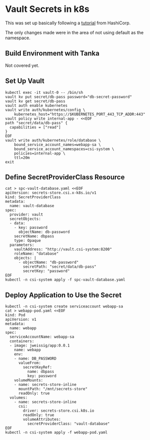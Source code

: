 # Vault Secrets in k8s

This was set up basically following a [tutorial](https://learn.hashicorp.com/tutorials/vault/kubernetes-secret-store-driver)
from HashiCorp.

The only changes made were in the area of not using default as the namespace.

## Build Environment with Tanka

Not covered yet.

## Set Up Vault

~~~
kubectl exec -it vault-0 -- /bin/sh
vault kv put secret/db-pass password="db-secret-password"
vault kv get secret/db-pass
vault auth enable kubernetes
vault write auth/kubernetes/config \
    kubernetes_host="https://$KUBERNETES_PORT_443_TCP_ADDR:443"
vault policy write internal-app - <<EOF
path "secret/data/db-pass" {
  capabilities = ["read"]
}
EOF
vault write auth/kubernetes/role/database \
    bound_service_account_names=webapp-sa \
    bound_service_account_namespaces=csi-system \
    policies=internal-app \
    ttl=20m
exit
~~~


## Define SecretProviderClass Resource

~~~
cat > spc-vault-database.yaml <<EOF
apiVersion: secrets-store.csi.x-k8s.io/v1
kind: SecretProviderClass
metadata:
  name: vault-database
spec:
  provider: vault
  secretObjects:
  - data:
    - key: password
      objectName: db-password
    secretName: dbpass
    type: Opaque
  parameters:
    vaultAddress: "http://vault.csi-system:8200"
    roleName: "database"
    objects: |
      - objectName: "db-password"
        secretPath: "secret/data/db-pass"
        secretKey: "password"
EOF
kubectl -n csi-system apply -f spc-vault-database.yaml
~~~


## Deploy Application to Use the Secret

~~~
kubectl -n csi-system create serviceaccount webapp-sa
cat > webapp-pod.yaml <<EOF
kind: Pod
apiVersion: v1
metadata:
  name: webapp
spec:
  serviceAccountName: webapp-sa
  containers:
  - image: jweissig/app:0.0.1
    name: webapp
    env:
    - name: DB_PASSWORD
      valueFrom:
        secretKeyRef:
          name: dbpass
          key: password
    volumeMounts:
    - name: secrets-store-inline
      mountPath: "/mnt/secrets-store"
      readOnly: true
  volumes:
    - name: secrets-store-inline
      csi:
        driver: secrets-store.csi.k8s.io
        readOnly: true
        volumeAttributes:
          secretProviderClass: "vault-database"
EOF
kubectl -n csi-system apply -f webapp-pod.yaml
~~~
